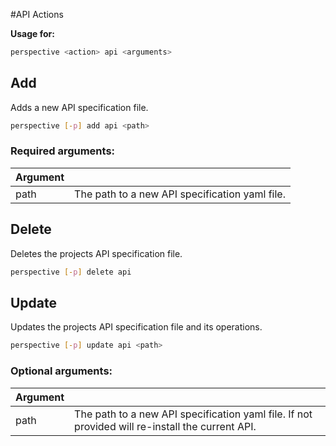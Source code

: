 #API Actions

**Usage for:**

```bash
perspective <action> api <arguments>
```

## Add

Adds a new API specification file.

```bash
perspective [-p] add api <path>
```

### Required arguments:

| Argument |                                                |
| -------- | ---------------------------------------------- |
| path     | The path to a new API specification yaml file. |

## Delete

Deletes the projects API specification file.

```bash
perspective [-p] delete api
```

## Update

Updates the projects API specification file and its operations.

```bash
perspective [-p] update api <path>
```

### Optional arguments:

| Argument |                                                              |
| -------- | ------------------------------------------------------------ |
| path     | The path to a new API specification yaml file. If not provided will re-install the current API. |